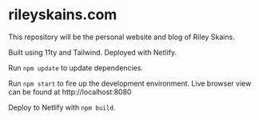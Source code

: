 # rileyskains.com

This repository will be the personal website and blog of Riley Skains.

Built using 11ty and Tailwind. Deployed with Netlify.

Run `npm update` to update dependencies.

Run `npm start` to fire up the development environment. Live browser view can be found at http://localhost:8080

Deploy to Netlify with `npm build`.